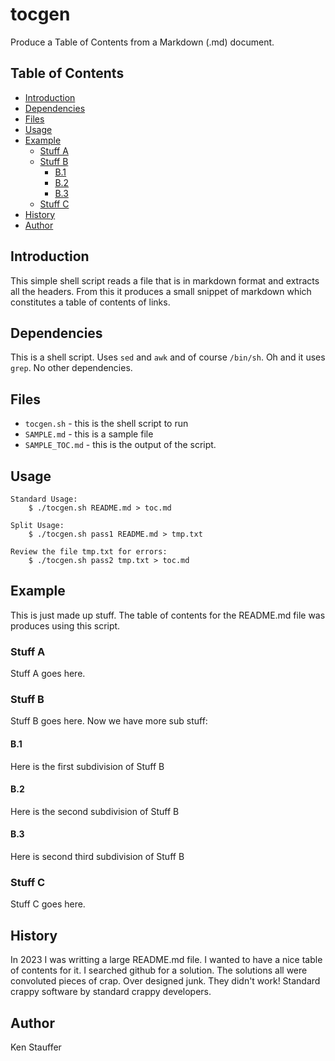 # tocgen
Produce a Table of Contents from a Markdown (.md) document.

## Table of Contents
  + [Introduction](#introduction)
  + [Dependencies](#dependencies)
  + [Files](#files)
  + [Usage](#usage)
  + [Example](#example)
    + [Stuff A](#stuff-a)
    + [Stuff B](#stuff-b)
      + [B.1](#b1)
      + [B.2](#b2)
      + [B.3](#b3)
    + [Stuff C](#stuff-c)
  + [History](#history)
  + [Author](#author)

## Introduction
This simple shell script reads a file that is in markdown format
and extracts all the headers. From this it produces a small
snippet of markdown which constitutes a table of contents of links.

## Dependencies
This is a shell script. Uses `sed` and `awk` and of course `/bin/sh`.
Oh and it uses `grep`. No other dependencies.

## Files
+ `tocgen.sh` - this is the shell script to run
+ `SAMPLE.md` - this is a sample file
+ `SAMPLE_TOC.md` - this is the output of the script.

## Usage
```
Standard Usage:
	$ ./tocgen.sh README.md > toc.md

Split Usage:
	$ ./tocgen.sh pass1 README.md > tmp.txt

Review the file tmp.txt for errors:
	$ ./tocgen.sh pass2 tmp.txt > toc.md

```

## Example
This is just made up stuff. The table of
contents for the README.md file was produces using
this script.

### Stuff A
Stuff A goes here.

### Stuff B
Stuff B goes here.
Now we have more sub stuff:

#### B.1
Here is the first subdivision of Stuff B

#### B.2
Here is the second subdivision of Stuff B

#### B.3
Here is second third subdivision of Stuff B

### Stuff C
Stuff C goes here.

## History
In 2023 I was writting a large README.md file. I wanted to
have a nice table of contents for it. I searched github for a solution.
The solutions all were convoluted pieces of crap. Over designed junk.
They didn't work! Standard crappy software by standard crappy developers.

## Author
Ken Stauffer
